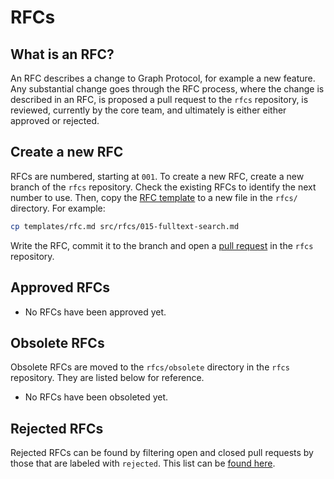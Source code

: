 # RFCs

## What is an RFC?

An RFC describes a change to Graph Protocol, for example a new feature. Any
substantial change goes through the RFC process, where the change is described
in an RFC, is proposed a pull request to the `rfcs` repository, is reviewed,
currently by the core team, and ultimately is either either approved or
rejected.

## Create a new RFC

RFCs are numbered, starting at `001`. To create a new RFC, create a new branch
of the `rfcs` repository. Check the existing RFCs to identify the next number to
use. Then, copy the [RFC template](./templates/rfc.md) to a new file in the
`rfcs/` directory. For example:

```sh
cp templates/rfc.md src/rfcs/015-fulltext-search.md
```

Write the RFC, commit it to the branch and open a [pull
request](https://github.com/graphprotocol/rfcs/pulls) in the `rfcs` repository.

## Approved RFCs

- No RFCs have been approved yet.

## Obsolete RFCs

Obsolete RFCs are moved to the `rfcs/obsolete` directory in the `rfcs`
repository. They are listed below for reference.

- No RFCs have been obsoleted yet.

## Rejected RFCs

Rejected RFCs can be found by filtering open and closed pull requests by those
that are labeled with `rejected`. This list can be [found
here](https://github.com/graphprotocol/rfcs/issues?q=label:rfc+label:rejected).
